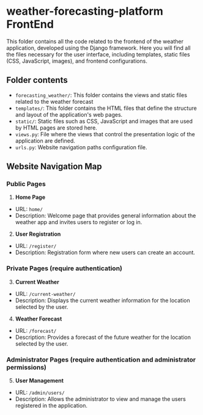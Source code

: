# weather-forecasting-platform FrontEnd

This folder contains all the code related to the frontend of the weather application, developed using the Django framework. Here you will find all the files necessary for the user interface, including templates, static files (CSS, JavaScript, images), and frontend configurations.

## Folder contents
- `forecasting_weather/`: This folder contains the views and static files related to the weather forecast
- `templates/`: This folder contains the HTML files that define the structure and layout of the application's web pages.
- `static/`: Static files such as CSS, JavaScript and images that are used by HTML pages are stored here.
- `views.py`: File where the views that control the presentation logic of the application are defined.
- `urls.py`: Website navigation paths configuration file.

## Website Navigation Map

### Public Pages

1. **Home Page**
 - URL: `home/`
 - Description: Welcome page that provides general information about the weather app and invites users to register or log in.

2. **User Registration**
 - URL: `/register/`
 - Description: Registration form where new users can create an account.

### Private Pages (require authentication)

3. **Current Weather**
 - URL: `/current-weather/`
 - Description: Displays the current weather information for the location selected by the user.

4. **Weather Forecast**
 - URL: `/forecast/`
 - Description: Provides a forecast of the future weather for the location selected by the user.

### Administrator Pages (require authentication and administrator permissions)

5. **User Management**
 - URL: `/admin/users/`
 - Description: Allows the administrator to view and manage the users registered in the application.